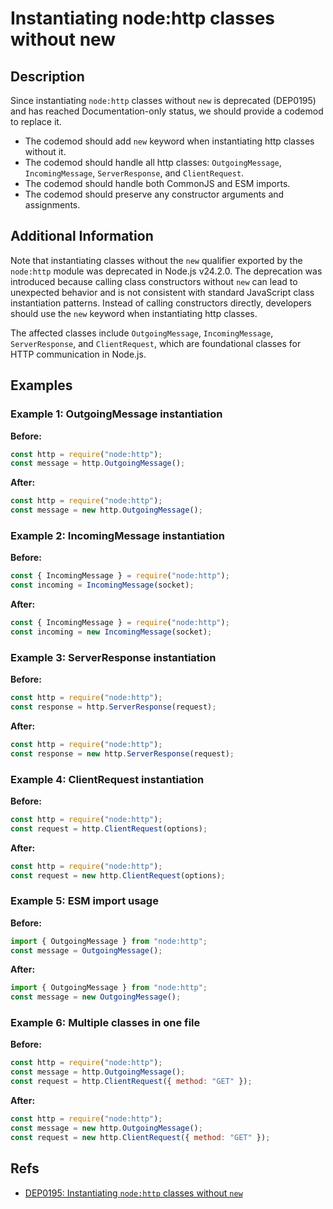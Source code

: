 # Instantiating node:http classes without new

## Description

Since instantiating `node:http` classes without `new` is deprecated (DEP0195) and has reached Documentation-only status, we should provide a codemod to replace it.

- The codemod should add `new` keyword when instantiating http classes without it.
- The codemod should handle all http classes: `OutgoingMessage`, `IncomingMessage`, `ServerResponse`, and `ClientRequest`.
- The codemod should handle both CommonJS and ESM imports.
- The codemod should preserve any constructor arguments and assignments.

## Additional Information

Note that instantiating classes without the `new` qualifier exported by the `node:http` module was deprecated in Node.js v24.2.0. The deprecation was introduced because calling class constructors without `new` can lead to unexpected behavior and is not consistent with standard JavaScript class instantiation patterns. Instead of calling constructors directly, developers should use the `new` keyword when instantiating http classes.

The affected classes include `OutgoingMessage`, `IncomingMessage`, `ServerResponse`, and `ClientRequest`, which are foundational classes for HTTP communication in Node.js.

## Examples

### Example 1: OutgoingMessage instantiation

**Before:**

```js
const http = require("node:http");
const message = http.OutgoingMessage();
```

**After:**

```js
const http = require("node:http");
const message = new http.OutgoingMessage();
```

### Example 2: IncomingMessage instantiation

**Before:**

```js
const { IncomingMessage } = require("node:http");
const incoming = IncomingMessage(socket);
```

**After:**

```js
const { IncomingMessage } = require("node:http");
const incoming = new IncomingMessage(socket);
```

### Example 3: ServerResponse instantiation

**Before:**

```js
const http = require("node:http");
const response = http.ServerResponse(request);
```

**After:**

```js
const http = require("node:http");
const response = new http.ServerResponse(request);
```

### Example 4: ClientRequest instantiation

**Before:**

```js
const http = require("node:http");
const request = http.ClientRequest(options);
```

**After:**

```js
const http = require("node:http");
const request = new http.ClientRequest(options);
```

### Example 5: ESM import usage

**Before:**

```js
import { OutgoingMessage } from "node:http";
const message = OutgoingMessage();
```

**After:**

```js
import { OutgoingMessage } from "node:http";
const message = new OutgoingMessage();
```

### Example 6: Multiple classes in one file

**Before:**

```js
const http = require("node:http");
const message = http.OutgoingMessage();
const request = http.ClientRequest({ method: "GET" });
```

**After:**

```js
const http = require("node:http");
const message = new http.OutgoingMessage();
const request = new http.ClientRequest({ method: "GET" });
```

## Refs

- [DEP0195: Instantiating `node:http` classes without `new`](https://nodejs.org/api/deprecations.html#dep0195)